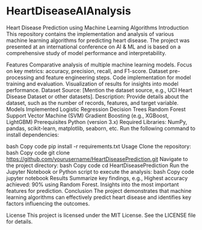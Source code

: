 # HeartDiseaseAIAnalysis
Heart Disease Prediction using Machine Learning Algorithms
Introduction
This repository contains the implementation and analysis of various machine learning algorithms for predicting heart disease. The project was presented at an international conference on AI & ML and is based on a comprehensive study of model performance and interpretability.

Features
Comparative analysis of multiple machine learning models.
Focus on key metrics: accuracy, precision, recall, and F1-score.
Dataset pre-processing and feature engineering steps.
Code implementation for model training and evaluation.
Visualization of results for insights into model performance.
Dataset
Source: [Mention the dataset source, e.g., UCI Heart Disease Dataset or other datasets].
Description: Provide details about the dataset, such as the number of records, features, and target variable.
Models Implemented
Logistic Regression
Decision Trees
Random Forest
Support Vector Machine (SVM)
Gradient Boosting (e.g., XGBoost, LightGBM)
Prerequisites
Python (version 3.x)
Required Libraries: NumPy, pandas, scikit-learn, matplotlib, seaborn, etc.
Run the following command to install dependencies:

bash
Copy code
pip install -r requirements.txt
Usage
Clone the repository:
bash
Copy code
git clone https://github.com/yourusername/HeartDiseasePrediction.git
Navigate to the project directory:
bash
Copy code
cd HeartDiseasePrediction
Run the Jupyter Notebook or Python script to execute the analysis:
bash
Copy code
jupyter notebook
Results
Summarize key findings, e.g.,
Highest accuracy achieved: 90% using Random Forest.
Insights into the most important features for prediction.
Conclusion
The project demonstrates that machine learning algorithms can effectively predict heart disease and identifies key factors influencing the outcomes.

License
This project is licensed under the MIT License. See the LICENSE file for details.
